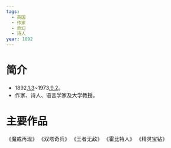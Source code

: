 ```yaml
---
tags:
  - 英国
  - 作家
  - 奇幻
  - 诗人
year: 1892
---
```

# 简介

- 1892[.1.3](2024-01-03.md)~1973[.9.2](2024-09-02.md)。
- 作家、诗人、语言学家及大学教授。
# 主要作品

《魔戒再现》
《双塔奇兵》
《王者无敌》
《霍比特人》
《精灵宝钻》